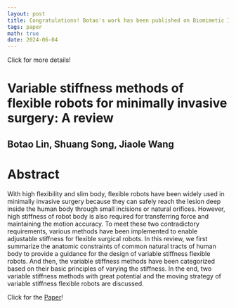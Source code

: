 ```yaml
---
layout: post
title: Congratulations! Botao's work has been published on Biomimetic Intelligence and Robotics!
tags: paper
math: true
date: 2024-06-04
---
```

Click for more details!

# Variable stiffness methods of flexible robots for minimally invasive surgery: A review
## Botao Lin, Shuang Song, Jiaole Wang

# Abstract
With high flexibility and slim body, flexible robots have been widely used in minimally invasive surgery because they can safely reach the lesion deep inside the human body through small incisions or natural orifices. 
However, high stiffness of robot body is also required for transferring force and maintaining the motion accuracy. 
To meet these two contradictory requirements, various methods have been implemented to enable adjustable stiffness for flexible surgical robots.
In this review, we first summarize the anatomic constraints of common natural tracts of human body to provide a guidance for the design of variable stiffness flexible robots.
And then, the variable stiffness methods have been categorized based on their basic principles of varying the stiffness.
In the end, two variable stiffness methods with great potential and the moving strategy of variable stiffness flexible robots are discussed.

Click for the [Paper](https://www.sciencedirect.com/science/article/pii/S2667379724000263)!
